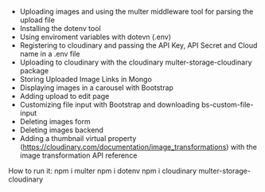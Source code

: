 
- Uploading images and using the multer middleware tool for parsing the upload file
- Installing the dotenv tool
- Using enviroment variables with dotevn (.env)
- Registering to cloudinary and passing the API Key, API Secret and Cloud name in a .env file
- Uploading to cloudinary with the cloudinary multer-storage-cloudinary package
- Storing Uploaded Image Links in Mongo
- Displaying images in a carousel with Bootstrap
- Adding upload to edit page 
- Customizing file input with Bootstrap and downloading bs-custom-file-input
- Deleting images form
- Deleting images backend
- Adding a thumbnail virtual property (https://cloudinary.com/documentation/image_transformations) with the image transformation API reference

How to run it:
npm i multer
npm i dotenv
npm i cloudinary multer-storage-cloudinary